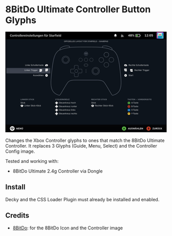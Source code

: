 # 8BitDo Ultimate Controller Button Glyphs

![image](preview.jpg)

Changes the Xbox Controller glyphs to ones that match the 8BitDo Ultimate Controller. It replaces 3 Glyphs (Guide, Menu, Select) and the Controller Config image.

Tested and working with:

- 8BitDo Ultimate 2.4g Controller via Dongle

## Install

Decky and the CSS Loader Plugin must already be installed and enabled.

## Credits

- [8BitDo](https://www.8bitdo.com/): for the 8BitDo Icon and the Controller image
